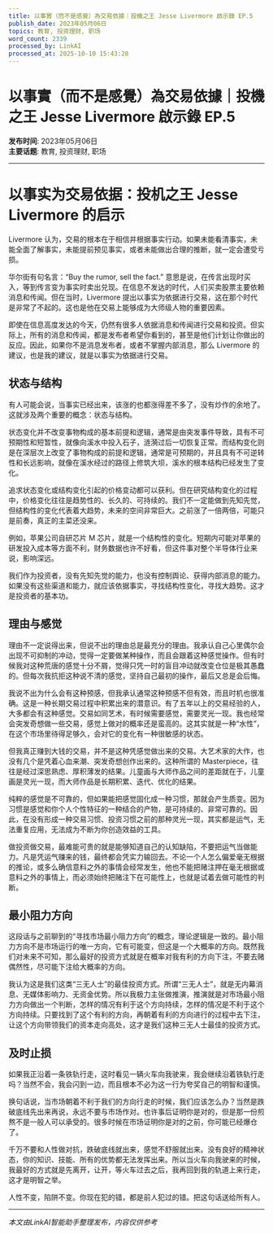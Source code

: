 ```yaml
---
title: 以事實（而不是感覺）為交易依據｜投機之王 Jesse Livermore 啟示錄 EP.5
publish_date: 2023年05月06日
topics: 教育, 投资理财, 职场
word_count: 2339
processed_by: LinkAI
processed_at: 2025-10-10 15:43:28
---
```


# 以事實（而不是感覺）為交易依據｜投機之王 Jesse Livermore 啟示錄 EP.5

**发布时间**: 2023年05月06日  
**主要话题**: 教育, 投资理财, 职场

---

# 以事实为交易依据：投机之王 Jesse Livermore 的启示

Livermore 认为，交易的根本在于相信并根据事实行动。如果未能看清事实，未能全面了解事实，未能提前预见事实，或者未能做出合理的推断，就一定会遭受亏损。

华尔街有句名言：“Buy the rumor, sell the fact.” 意思是说，在传言出现时买入，等到传言变为事实时卖出兑现。在信息不发达的时代，人们买卖股票主要依赖消息和传闻。但在当时，Livermore 提出以事实为依据进行交易，这在那个时代是非常了不起的。这也是他在交易上能够成为大师级人物的重要因素。

即使在信息高度发达的今天，仍然有很多人依据消息和传闻进行交易和投资。但实际上，所有的消息和传闻，都是发布者希望你看到的，甚至是他们计划让你做出的反应。因此，如果你不是消息发布者，或者不掌握内部消息，那么 Livermore 的建议，也是我的建议，就是以事实为依据进行交易。

## 状态与结构

有人可能会说，当事实已经出来，该涨的也都涨得差不多了，没有炒作的余地了。这就涉及两个重要的概念：状态与结构。

状态变化并不改变事物构成的基本前提和逻辑，通常是由突发事件导致，具有不可预期性和短暂性，就像向溪水中投入石子，涟漪过后一切恢复正常。而结构变化则是在深层次上改变了事物构成的前提和逻辑，通常是可预期的，并且具有不可逆转性和长远影响，就像在溪水经过的路径上修筑大坝，溪水的根本结构已经发生了变化。

追求状态变化或结构变化引起的价格变动都可以获利。但在研究结构变化的过程中，价格变化往往是趋势性的、长久的、可持续的。我们不一定能做到先知先觉，但结构性的变化代表着大趋势，未来的空间非常巨大。之前涨了一倍两倍，可能只是前奏，真正的主菜还没来。

例如，苹果公司自研芯片 M 芯片，就是一个结构性的变化。短期内可能对苹果的研发投入成本等方面不利，财务数据也许不好看，但这件事对整个半导体行业来说，影响深远。

我们作为投资者，没有先知先觉的能力，也没有控制舆论、获得内部消息的能力。如果没有这些渠道和能力，就应该依据事实，寻找结构性变化，寻找大趋势。这才是投资者的基本功。

## 理由与感觉

理由不一定说得出来，但说不出的理由总是最充分的理由。我承认自己心里偶尔会出现不可抑制的冲动，觉得一定要做某种操作，而且会跟着这种感觉操作。但有时候我对这种荒唐的感觉十分不屑，觉得只凭一时的盲目冲动就改变仓位是极其愚蠢的。但每次我抗拒这种说不清的感觉，坚持自己最初的操作，最后又总是会后悔。

我说不出为什么会有这种预感，但我承认通常这种预感不但有效，而且时机也很准确。这是一种长期交易过程中积累出来的潜意识。有了五年以上的交易经验的人，大多都会有这种感觉。交易如同艺术，有时候需要感觉，需要灵光一现。我也经常会突发奇想做一些交易，感觉上做对的概率还是蛮高的。这其实就是一种“水性”，在这个市场里待得足够久，会对它的变化有一种很敏感的状态。

但我真正赚到大钱的交易，并不是这种凭感觉做出来的交易。大艺术家的大作，也没有几个是凭着心血来潮、突发奇想创作出来的。这种所谓的 Masterpiece，往往是经过深思熟虑、厚积薄发的结果。儿童画与大师作品之间的差距就在于，儿童画是灵光一现，而大师作品是长期积累、迭代、优化的结果。

纯粹的感觉是不可靠的，但如果能把感觉固化成一种习惯，那就会产生质变。因为习惯是感觉和你个人个性特征的一种结合的产物，是可持续的、非常可靠的。因此，在没有形成一种交易习惯、投资习惯之前的那种灵光一现，其实都是运气，无法重复应用，无法成为不断为你创造效益的工具。

做投资做交易，最难能可贵的就是能够知道自己的认知缺陷，不要把运气当做能力。凡是凭运气赚来的钱，最终都会凭实力输回去。不论一个人怎么偏爱毫无根据的推论，或多么确信意料之外的事情会经常发生，他也不能把赌注押在毫无根据或意料之外的事情上，而必须始终把赌注下在可能性上，也就是试着去做可能性的判断。

## 最小阻力方向

这段话与之前聊到的“寻找市场最小阻力方向”的概念，理论逻辑是一致的。最小阻力方向不是市场运行的唯一方向，它有可能变，但这是一个大概率的方向。既然我们对未来不可知，那么最好的投资方式就是在概率对我有利的方向下注，不要去赌偶然性，尽可能下注给大概率的方向。

我认为这是我们这类“三无人士”的最佳投资方式。所谓“三无人士”，就是无内幕消息、无媒体影响力、无资金优势。所以我极力主张做推演，推演就是对市场最小阻力方向做出一个判断，怎样的情况有利于这个方向持续，怎样的情况是不利于这个方向持续。只要找到了这个有利的方向，再朝着有利的方向进行的过程中去下注，让这个方向带领我们的资本走向高处，这才是我们这种三无人士最佳的投资方式。

## 及时止损

如果我正沿着一条铁轨行走，这时看见一辆火车向我驶来，我会继续沿着铁轨行走吗？当然不会，我会闪到一边，而且根本不必为这一行为夸奖自己的明智和谨慎。

换句话说，当市场朝着不利于我们的方向行走的时候，我们应该怎么办？当然是跌破底线先出来再说，永远不要与市场作对。也许事后证明你是对的，但是那一份煎熬不是一般人可以承受的。很多时候在市场证明你是对的之前，你可能已经爆仓了。

千万不要和人性做对抗，跌破底线就出来，感觉不舒服就出来。没有良好的精神状态，你的知识、技能、所有的优势都无法发挥出来。所以当火车向我驶来的时候，我最好的方式就是先离开，让开，等火车过去之后，我再回到我的轨道上来行走，这才是明智之举。

人性不变，陷阱不变。你现在犯的错，都是前人犯过的错。把这句话送给所有人。


---

*本文由LinkAI智能助手整理发布，内容仅供参考*
